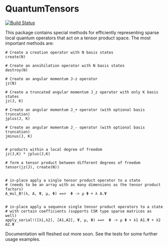 # QuantumTensors

[![Build Status](https://travis-ci.org/ntezak/QuantumTensors.jl.svg?branch=master)](https://travis-ci.org/ntezak/QuantumTensors.jl)


This package contains special methods for efficiently representing sparse local quantum operators that act on a tensor product space.
The most important methods are:

    # Create a creation operator with N basis states
    create(N)

    # Create an annihilation operator with N basis states
    destroy(N)

    # Create an angular momentum J-z operator
    jz(N)

    # Create a truncated angular momentum J_z operator with only K basis states
    jz(J, K)

    # Create an angular momentum J_+ operator (with optional basis truncation)
    jplus(J, K)

    # Create an angular momentum J_- operator (with optional basis truncation)
    jminus(J, K)


    # products within a local degree of freedom
    jz(J,K) * jplus(J,K)

    # form a tensor product between different degrees of freedom
    tensor(jz(J), create(N))


    # in-place apply a single tensor product operator to a state
    # (needs to be an array with as many dimensions as the tensor product factors)
    A_mul_B!(λ, A, Ψ, μ, Φ) ==>  Φ -> μ Φ + λ A.Ψ


    # in-place apply a sequence single tensor product operators to a state
    # with certain coefficients (supports CSR type sparse matrices as well)
    apply_serial!([λ1,λ2], [A1,A2], Ψ, μ, Φ) ==>  Φ -> μ Φ + λ1 A1.Ψ + λ2 A2.Ψ


Documentation will fleshed out more soon. See the tests for some further usage examples.
